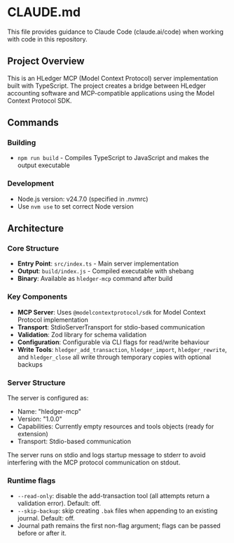 # CLAUDE.md

This file provides guidance to Claude Code (claude.ai/code) when working with code in this repository.

## Project Overview

This is an HLedger MCP (Model Context Protocol) server implementation built with TypeScript. The project creates a bridge between HLedger accounting software and MCP-compatible applications using the Model Context Protocol SDK.

## Commands

### Building
- `npm run build` - Compiles TypeScript to JavaScript and makes the output executable

### Development
- Node.js version: v24.7.0 (specified in .nvmrc)
- Use `nvm use` to set correct Node version

## Architecture

### Core Structure
- **Entry Point**: `src/index.ts` - Main server implementation
- **Output**: `build/index.js` - Compiled executable with shebang
- **Binary**: Available as `hledger-mcp` command after build

### Key Components
- **MCP Server**: Uses `@modelcontextprotocol/sdk` for Model Context Protocol implementation
- **Transport**: StdioServerTransport for stdio-based communication
- **Validation**: Zod library for schema validation
- **Configuration**: Configurable via CLI flags for read/write behaviour
- **Write Tools**: `hledger_add_transaction`, `hledger_import`, `hledger_rewrite`, and `hledger_close` all write through temporary copies with optional backups

### Server Structure
The server is configured as:
- Name: "hledger-mcp"
- Version: "1.0.0"
- Capabilities: Currently empty resources and tools objects (ready for extension)
- Transport: Stdio-based communication

The server runs on stdio and logs startup message to stderr to avoid interfering with the MCP protocol communication on stdout.

### Runtime flags
- `--read-only`: disable the add-transaction tool (all attempts return a validation error). Default: off.
- `--skip-backup`: skip creating `.bak` files when appending to an existing journal. Default: off.
- Journal path remains the first non-flag argument; flags can be passed before or after it.

